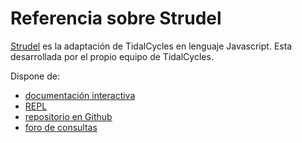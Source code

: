# Referencia sobre Strudel

[Strudel](https://strudel.cc/) es la adaptación de TidalCycles en lenguaje Javascript. Esta desarrollada por el propio equipo de TidalCycles.

Dispone de:
+ [documentación interactiva](https://strudel.cc/workshop/getting-started/)
+ [REPL](https://strudel.cc/)
+ [repositorio en Github](https://github.com/tidalcycles/strudel/tree/main)
+ [foro de consultas](https://club.tidalcycles.org/)
